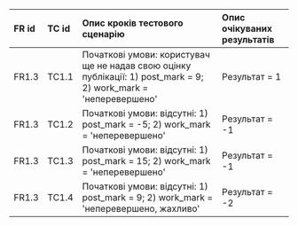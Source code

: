 |FR id | TC id | Опис кроків тестового сценарію | Опис очікуваних результатів |
|:-|:-|:-|:-|
|FR1.3 | TC1.1 | Початкові умови: користувач ще не надав свою оцінку публікації: 1) post_mark = 9; 2) work_mark = 'неперевершено' | Результат = 1 |
|FR1.3 | TC1.2 | Початкові умови: відсутні: 1) post_mark = -5; 2) work_mark = 'неперевершено' | Результат = -1 |
|FR1.3 | TC1.3 | Початкові умови: відсутні: 1) post_mark = 15; 2) work_mark = 'неперевершено' | Результат = -1 |
|FR1.3 | TC1.4 | Початкові умови: відсутні: 1) post_mark = 9; 2) work_mark = 'неперевершено, жахливо' | Результат = -2 |
